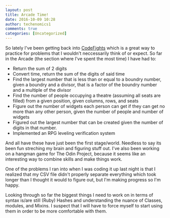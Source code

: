 ```yaml
---
layout: post
title: Arcade Time!
date: 2016-10-09 10:28
author: techenomics1
comments: true
categories: [Uncategorized]
---
```



So lately I've been getting back into [CodeFights](https://codefights.com) which is a great way to practice for problems that I wouldn't neccessarily think of or expect.  So far in the Arcade (the section where I've spent the most time) I have had to:

* Return the sum of 2 digits
* Convert time, return the sum of the digits of said time
* Find the largest number that is less than or equal to a boundry number, given a boundry and a divisor, that is a factor of the boundry number and a multiple of the divisor
* Find the number of people occupying a theatre (assuming all seats are filled) from a given position, given columns, rows, and seats
* Figure out the number of widgets each person can get if they can get no more than any other person, given the number of people and number of widgets
* Figured out the largest number that can be created given the number of digits in that number.  
* Implemented an RPG leveling verification system

And all have these have just been the first stage/world.  Needless to say its been fun streching my brain and figuring stuff out.  I've also been working on a hangman game for The Odin Project, because it seems like an interesting way to combine skills and make things work.  

One of the problems I ran into when I was coding it up last night is that I realized that my CSV file didn't properly separate everything which took longer than I thought it would to figure out, but I'm making progress so I'm happy.  

Looking through so far the biggest things I need to work on in terms of syntax is/are still (Ruby) Hashes and understanding the nuance of Classes, modules, and Mixins.  I suspect that I will have to force myself to start using them in order to be more comfortable with them.  
